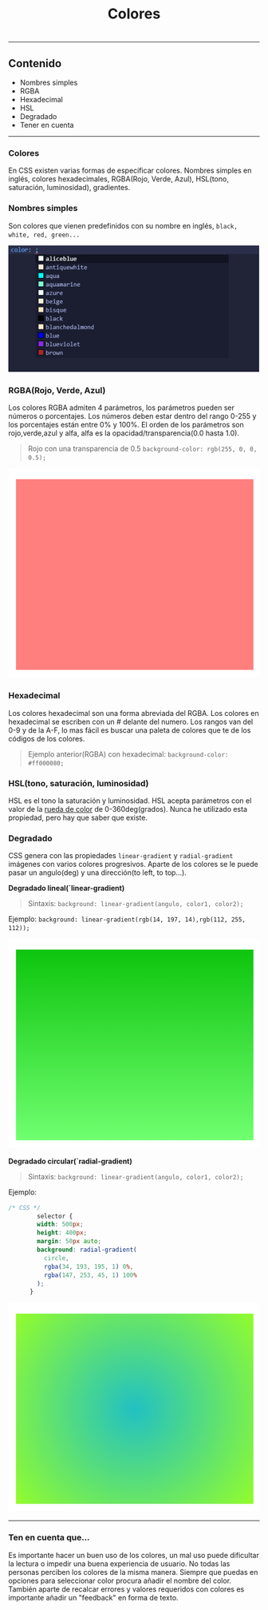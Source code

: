 <h1 align="center">Colores<h1>
<hr>

## Contenido

- Nombres simples
- RGBA
- Hexadecimal
- HSL
- Degradado
- Tener en cuenta

<hr>

### Colores

En CSS existen varias formas de especificar colores. Nombres simples en inglés, colores hexadecimales, RGBA(Rojo, Verde, Azul), HSL(tono, saturación, luminosidad), gradientes. 

### Nombres simples

Son colores que vienen predefinidos con su nombre en inglés, `black, white, red, green...`

![Color por nombre](img/color-nombre.png)

### RGBA(Rojo, Verde, Azul)

Los colores RGBA admiten 4 parámetros, los parámetros pueden ser números o porcentajes.
Los números deben estar dentro del rango 0-255 y los porcentajes están entre 0% y 100%.
El orden de los parámetros son rojo,verde,azul y alfa, alfa es la opacidad/transparencia(0.0 hasta 1.0).

> Rojo con una transparencia de 0.5 `background-color: rgb(255, 0, 0, 0.5);`

![Rojo RGBA](img/rojo-RGBA.png)

### Hexadecimal

Los colores hexadecimal son una forma abreviada del RGBA. Los colores en hexadecimal se escriben con un # delante del numero. Los rangos van del 0-9 y de la A-F, lo mas fácil es buscar una paleta de colores que te de los códigos de los colores.

> Ejemplo anterior(RGBA) con hexadecimal: `background-color: #ff000080;`

### HSL(tono, saturación, luminosidad)

HSL es el tono la saturación y luminosidad. HSL acepta parámetros con el valor de la [rueda de color](https://es.wikipedia.org/wiki/C%C3%ADrculo_crom%C3%A1tico) de 0-360deg(grados).
Nunca he utilizado esta propiedad, pero hay que saber que existe.

### Degradado

CSS genera con las propiedades `linear-gradient` y `radial-gradient` imágenes con varios colores progresivos. Aparte de los colores se le puede pasar un angulo(deg) y una dirección(to left, to top...).

**Degradado lineal(`linear-gradient)**

> Sintaxis: `background: linear-gradient(angulo, color1, color2);`

Ejemplo: `background: linear-gradient(rgb(14, 197, 14),rgb(112, 255, 112));`

![Rojo RGBA](img/degradado-lineal.png)

**Degradado circular(`radial-gradient)**

> Sintaxis: `background: linear-gradient(angulo, color1, color2);`

Ejemplo:
```CSS
/* CSS */
        selector {
        width: 500px;
        height: 400px;
        margin: 50px auto;
        background: radial-gradient(
          circle,
          rgba(34, 193, 195, 1) 0%,
          rgba(147, 253, 45, 1) 100%
        );
      }
```

![Rojo RGBA](img/degradado-circular.png)

---

### Ten en cuenta que...

Es importante hacer un buen uso de los colores, un mal uso puede dificultar la lectura o impedir una buena experiencia de usuario. No todas las personas perciben los colores de la misma manera. Siempre que puedas en opciones para seleccionar color procura añadir el nombre del color. También aparte de recalcar errores y valores requeridos con colores es importante añadir un "feedback" en forma de texto.